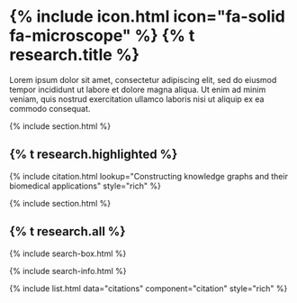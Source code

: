 
# {% include icon.html icon="fa-solid fa-microscope" %} {% t research.title %}

Lorem ipsum dolor sit amet, consectetur adipiscing elit, sed do eiusmod tempor incididunt ut labore et dolore magna aliqua.
Ut enim ad minim veniam, quis nostrud exercitation ullamco laboris nisi ut aliquip ex ea commodo consequat.

{% include section.html %}

## {% t research.highlighted %}

{% include citation.html lookup="Constructing knowledge graphs and their biomedical applications" style="rich" %}

{% include section.html %}

## {% t research.all %}

{% include search-box.html %}

{% include search-info.html %}

{% include list.html data="citations" component="citation" style="rich" %}
